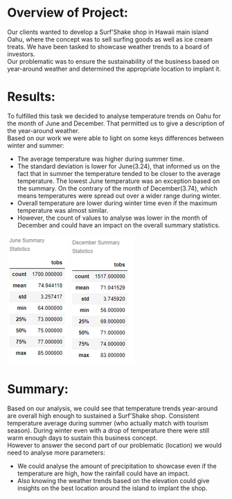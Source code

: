 # Overview of Project:

Our clients wanted to develop a Surf'Shake shop in Hawaii main island Oahu, where the concept was to sell surfing goods as well as ice cream treats. We have been tasked to showcase weather trends to a board of investors.<br>
Our problematic was to ensure the sustainability of the business based on year-around weather and determined the appropriate location to implant it.<br>


# Results:

To fulfilled this task we decided to analyse temperature trends on Oahu for the month of June and December. That permitted us to give a description of the year-around weather.<br>
Based on our work we were able to light on some keys differences between winter and summer:

- The average temperature was higher during summer time.
- The standard deviation is lower for June(3.24), that informed us on the fact that in summer the temperature tended to be closer to the average temperature. The lowest June temperature was an exception based on the summary. On the contrary of the month of December(3.74), which means temperatures were spread out over a wider range during winter.
- Overall temperature are lower during winter time even if the maximum temperature was almost similar.
- However, the count of values to analyse was lower in the month of December and could have an impact on the overall summary statistics.
                                           
![](Resources/June_Summary_Statistics.PNG)  ![](Resources/December_Summary_Statistics.PNG)

# Summary:

Based on our analysis, we could see that temperature trends year-around are overall high enough to sustained a Surf'Shake shop. Consistent temperature average during summer (who actually match with tourism season). During winter even with a drop of temperature there were still warm enough days to sustain this business concept.<br>
However to answer the second part of our problematic (location) we would need to analyse more parameters:
- We could analyse the amount of precipitation to showcase even if the temperature are high, how the rainfall could have an impact.
- Also  knowing the weather trends based on the elevation could give insights on the best location around the island to implant the shop.

